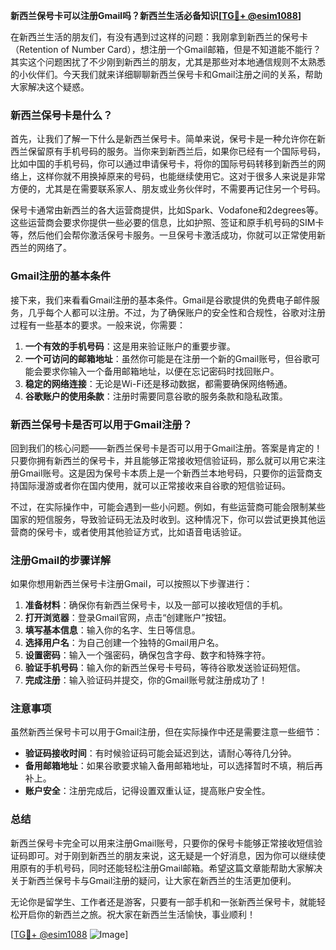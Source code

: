 **新西兰保号卡可以注册Gmail吗？新西兰生活必备知识[[TG💪+ @esim1088](https://t.me/s/esim1088)]**

在新西兰生活的朋友们，有没有遇到过这样的问题：我刚拿到新西兰的保号卡（Retention of Number Card），想注册一个Gmail邮箱，但是不知道能不能行？其实这个问题困扰了不少刚到新西兰的朋友，尤其是那些对本地通信规则不太熟悉的小伙伴们。今天我们就来详细聊聊新西兰保号卡和Gmail注册之间的关系，帮助大家解决这个疑惑。

### 新西兰保号卡是什么？

首先，让我们了解一下什么是新西兰保号卡。简单来说，保号卡是一种允许你在新西兰保留原有手机号码的服务。当你来到新西兰后，如果你已经有一个国际号码，比如中国的手机号码，你可以通过申请保号卡，将你的国际号码转移到新西兰的网络上，这样你就不用换掉原来的号码，也能继续使用它。这对于很多人来说是非常方便的，尤其是在需要联系家人、朋友或业务伙伴时，不需要再记住另一个号码。

保号卡通常由新西兰的各大运营商提供，比如Spark、Vodafone和2degrees等。这些运营商会要求你提供一些必要的信息，比如护照、签证和原手机号码的SIM卡等，然后他们会帮你激活保号卡服务。一旦保号卡激活成功，你就可以正常使用新西兰的网络了。

### Gmail注册的基本条件

接下来，我们来看看Gmail注册的基本条件。Gmail是谷歌提供的免费电子邮件服务，几乎每个人都可以注册。不过，为了确保账户的安全性和合规性，谷歌对注册过程有一些基本的要求。一般来说，你需要：

1. **一个有效的手机号码**：这是用来验证账户的重要步骤。
2. **一个可访问的邮箱地址**：虽然你可能是在注册一个新的Gmail账号，但谷歌可能会要求你输入一个备用邮箱地址，以便在忘记密码时找回账户。
3. **稳定的网络连接**：无论是Wi-Fi还是移动数据，都需要确保网络畅通。
4. **谷歌账户的使用条款**：注册时需要同意谷歌的服务条款和隐私政策。

### 新西兰保号卡是否可以用于Gmail注册？

回到我们的核心问题——新西兰保号卡是否可以用于Gmail注册。答案是肯定的！只要你拥有新西兰的保号卡，并且能够正常接收短信验证码，那么就可以用它来注册Gmail账号。这是因为保号卡本质上是一个新西兰本地号码，只要你的运营商支持国际漫游或者你在国内使用，就可以正常接收来自谷歌的短信验证码。

不过，在实际操作中，可能会遇到一些小问题。例如，有些运营商可能会限制某些国家的短信服务，导致验证码无法及时收到。这种情况下，你可以尝试更换其他运营商的保号卡，或者使用其他验证方式，比如语音电话验证。

### 注册Gmail的步骤详解

如果你想用新西兰保号卡注册Gmail，可以按照以下步骤进行：

1. **准备材料**：确保你有新西兰保号卡，以及一部可以接收短信的手机。
2. **打开浏览器**：登录Gmail官网，点击“创建账户”按钮。
3. **填写基本信息**：输入你的名字、生日等信息。
4. **选择用户名**：为自己创建一个独特的Gmail用户名。
5. **设置密码**：输入一个强密码，确保包含字母、数字和特殊字符。
6. **验证手机号码**：输入你的新西兰保号卡号码，等待谷歌发送验证码短信。
7. **完成注册**：输入验证码并提交，你的Gmail账号就注册成功了！

### 注意事项

虽然新西兰保号卡可以用于Gmail注册，但在实际操作中还是需要注意一些细节：

- **验证码接收时间**：有时候验证码可能会延迟到达，请耐心等待几分钟。
- **备用邮箱地址**：如果谷歌要求输入备用邮箱地址，可以选择暂时不填，稍后再补上。
- **账户安全**：注册完成后，记得设置双重认证，提高账户安全性。

### 总结

新西兰保号卡完全可以用来注册Gmail账号，只要你的保号卡能够正常接收短信验证码即可。对于刚到新西兰的朋友来说，这无疑是一个好消息，因为你可以继续使用原有的手机号码，同时还能轻松注册Gmail邮箱。希望这篇文章能帮助大家解决关于新西兰保号卡与Gmail注册的疑问，让大家在新西兰的生活更加便利。

无论你是留学生、工作者还是游客，只要有一部手机和一张新西兰保号卡，就能轻松开启你的新西兰之旅。祝大家在新西兰生活愉快，事业顺利！

[[TG💪+ @esim1088](https://t.me/s/esim1088) ![Image](https://i.postimg.cc/4NQfJmqS/Snipaste-2025-05-13-00-14-12.png)]